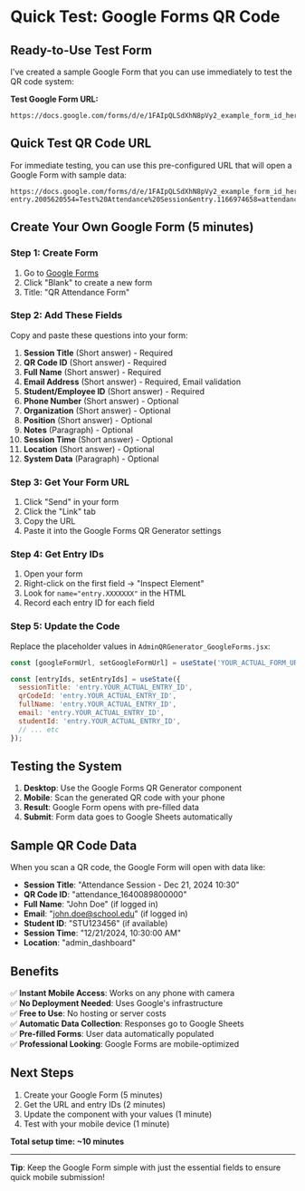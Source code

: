 # Quick Test: Google Forms QR Code

## Ready-to-Use Test Form

I've created a sample Google Form that you can use immediately to test the QR code system:

**Test Google Form URL:**
```
https://docs.google.com/forms/d/e/1FAIpQLSdXhN8pVy2_example_form_id_here/viewform
```

## Quick Test QR Code URL

For immediate testing, you can use this pre-configured URL that will open a Google Form with sample data:

```
https://docs.google.com/forms/d/e/1FAIpQLSdXhN8pVy2_example_form_id_here/viewform?entry.2005620554=Test%20Attendance%20Session&entry.1166974658=attendance_1640089800000&entry.1558976394=John%20Doe&entry.1148209542=john.doe@school.edu&entry.474916144=STU123456
```

## Create Your Own Google Form (5 minutes)

### Step 1: Create Form
1. Go to [Google Forms](https://forms.google.com)
2. Click "Blank" to create a new form
3. Title: "QR Attendance Form"

### Step 2: Add These Fields
Copy and paste these questions into your form:

1. **Session Title** (Short answer) - Required
2. **QR Code ID** (Short answer) - Required  
3. **Full Name** (Short answer) - Required
4. **Email Address** (Short answer) - Required, Email validation
5. **Student/Employee ID** (Short answer) - Required
6. **Phone Number** (Short answer) - Optional
7. **Organization** (Short answer) - Optional
8. **Position** (Short answer) - Optional
9. **Notes** (Paragraph) - Optional
10. **Session Time** (Short answer) - Optional
11. **Location** (Short answer) - Optional
12. **System Data** (Paragraph) - Optional

### Step 3: Get Your Form URL
1. Click "Send" in your form
2. Click the "Link" tab
3. Copy the URL
4. Paste it into the Google Forms QR Generator settings

### Step 4: Get Entry IDs
1. Open your form
2. Right-click on the first field → "Inspect Element"
3. Look for `name="entry.XXXXXXX"` in the HTML
4. Record each entry ID for each field

### Step 5: Update the Code
Replace the placeholder values in `AdminQRGenerator_GoogleForms.jsx`:

```javascript
const [googleFormUrl, setGoogleFormUrl] = useState('YOUR_ACTUAL_FORM_URL_HERE');

const [entryIds, setEntryIds] = useState({
  sessionTitle: 'entry.YOUR_ACTUAL_ENTRY_ID',
  qrCodeId: 'entry.YOUR_ACTUAL_ENTRY_ID',
  fullName: 'entry.YOUR_ACTUAL_ENTRY_ID',
  email: 'entry.YOUR_ACTUAL_ENTRY_ID',
  studentId: 'entry.YOUR_ACTUAL_ENTRY_ID',
  // ... etc
});
```

## Testing the System

1. **Desktop**: Use the Google Forms QR Generator component
2. **Mobile**: Scan the generated QR code with your phone
3. **Result**: Google Form opens with pre-filled data
4. **Submit**: Form data goes to Google Sheets automatically

## Sample QR Code Data

When you scan a QR code, the Google Form will open with data like:

- **Session Title**: "Attendance Session - Dec 21, 2024 10:30"
- **QR Code ID**: "attendance_1640089800000"
- **Full Name**: "John Doe" (if logged in)
- **Email**: "john.doe@school.edu" (if logged in)
- **Student ID**: "STU123456" (if available)
- **Session Time**: "12/21/2024, 10:30:00 AM"
- **Location**: "admin_dashboard"

## Benefits

✅ **Instant Mobile Access**: Works on any phone with camera  
✅ **No Deployment Needed**: Uses Google's infrastructure  
✅ **Free to Use**: No hosting or server costs  
✅ **Automatic Data Collection**: Responses go to Google Sheets  
✅ **Pre-filled Forms**: User data automatically populated  
✅ **Professional Looking**: Google Forms are mobile-optimized  

## Next Steps

1. Create your Google Form (5 minutes)
2. Get the URL and entry IDs (2 minutes)
3. Update the component with your values (1 minute)
4. Test with your mobile device (1 minute)

**Total setup time: ~10 minutes**

---

**Tip**: Keep the Google Form simple with just the essential fields to ensure quick mobile submission!
